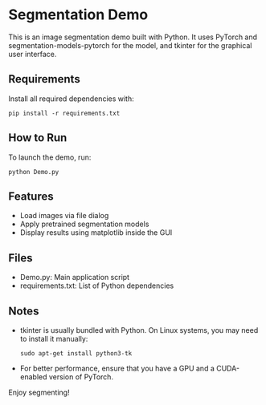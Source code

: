 Segmentation Demo
=================

This is an image segmentation demo built with Python. It uses PyTorch and segmentation-models-pytorch for the model, and tkinter for the graphical user interface.

Requirements
------------
Install all required dependencies with:

    pip install -r requirements.txt

How to Run
----------
To launch the demo, run:

    python Demo.py

Features
--------
- Load images via file dialog
- Apply pretrained segmentation models
- Display results using matplotlib inside the GUI

Files
-----
- Demo.py: Main application script
- requirements.txt: List of Python dependencies

Notes
-----
- tkinter is usually bundled with Python. On Linux systems, you may need to install it manually:

      sudo apt-get install python3-tk

- For better performance, ensure that you have a GPU and a CUDA-enabled version of PyTorch.

Enjoy segmenting!
